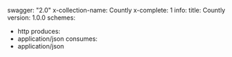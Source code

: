swagger: "2.0"
x-collection-name: Countly
x-complete: 1
info:
  title: Countly
  version: 1.0.0
schemes:
- http
produces:
- application/json
consumes:
- application/json